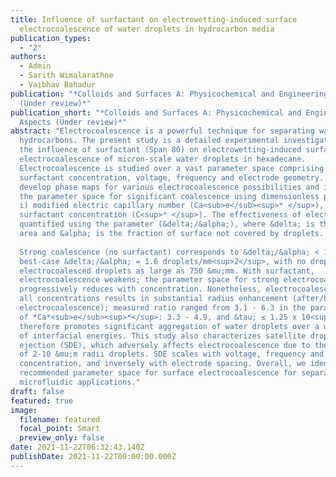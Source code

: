 ```yaml
---
title: Influence of surfactant on electrowetting-induced surface
  electrocoalescence of water droplets in hydrocarbon media
publication_types:
  - "2"
authors:
  - Admin
  - Sarith Wimalarathne
  - Vaibhav Bahadur
publication: "*Colloids and Surfaces A: Physicochemical and Engineering Aspects
  (Under review)*"
publication_short: "*Colloids and Surfaces A: Physicochemical and Engineering
  Aspects (Under review)*"
abstract: "Electrocoalescence is a powerful technique for separating water from
  hydrocarbons. The present study is a detailed experimental investigation of
  the influence of surfactant (Span 80) on electrowetting-induced surface
  electrocoalescence of micron-scale water droplets in hexadecane.
  Electrocoalescence is studied over a vast parameter space comprising
  surfactant concentration, voltage, frequency and electrode geometry. We
  develop phase maps for various electrocoalescence possibilities and identify
  the parameter space for significant coalescence using dimensionless parameters
  i) modified electric capillary number (Ca<sub>e</sub><sup>* </sup>), ii) frequency (&tau;), and iii)
  surfactant concentration (C<sup>* </sup>). The effectiveness of electrocoalescence is
  quantified using the parameter (&delta;/&alpha;), where &delta; is the droplet density per unit
  area and &alpha; is the fraction of surface not covered by droplets. <br><br>
    
  Strong coalescence (no surfactant) corresponds to &delta;/&alpha; < 10 droplets/mm<sup>2</sup>, with
  best-case &delta;/&alpha; = 1.6 droplets/mm<sup>2</sup>, with no droplets < 20 &mu;m diameter and
  electrocoalesced droplets as large as 750 &mu;mm. With surfactant,
  electrocoalescence weakens; the parameter space for strong electrocoalescence
  progressively reduces with concentration. Nonetheless, electrocoalescence at
  all concentrations results in substantial radius enhancement (after/before
  electrocoalescence); measured ratio ranged from 3.1 - 6.3 in the parameter space
  of *Ca*<sub>e</sub><sup>*</sup>: 3.3 - 4.9, and &tau; ≤ 1.25 x 10<sup>-2</sup>. Surface electrocoalescence
  therefore promotes significant aggregation of water droplets over a wide range
  of interfacial energies. This study also characterizes satellite droplet
  ejection (SDE), which adversely affects electrocoalescence due to the ejection
  of 2-10 &mu;m radii droplets. SDE scales with voltage, frequency and
  concentration, and inversely with electrode spacing. Overall, we identify the
  recommended parameter space for surface electrocoalescence for separations and
  microfluidic applications." 
draft: false
featured: true
image:
  filename: featured
  focal_point: Smart
  preview_only: false
date: 2021-11-22T06:32:43.140Z
publishDate: 2021-11-22T00:00:00.000Z
---
```

